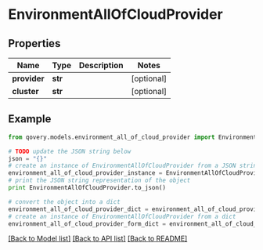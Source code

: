 # EnvironmentAllOfCloudProvider


## Properties

Name | Type | Description | Notes
------------ | ------------- | ------------- | -------------
**provider** | **str** |  | [optional] 
**cluster** | **str** |  | [optional] 

## Example

```python
from qovery.models.environment_all_of_cloud_provider import EnvironmentAllOfCloudProvider

# TODO update the JSON string below
json = "{}"
# create an instance of EnvironmentAllOfCloudProvider from a JSON string
environment_all_of_cloud_provider_instance = EnvironmentAllOfCloudProvider.from_json(json)
# print the JSON string representation of the object
print EnvironmentAllOfCloudProvider.to_json()

# convert the object into a dict
environment_all_of_cloud_provider_dict = environment_all_of_cloud_provider_instance.to_dict()
# create an instance of EnvironmentAllOfCloudProvider from a dict
environment_all_of_cloud_provider_form_dict = environment_all_of_cloud_provider.from_dict(environment_all_of_cloud_provider_dict)
```
[[Back to Model list]](../README.md#documentation-for-models) [[Back to API list]](../README.md#documentation-for-api-endpoints) [[Back to README]](../README.md)


